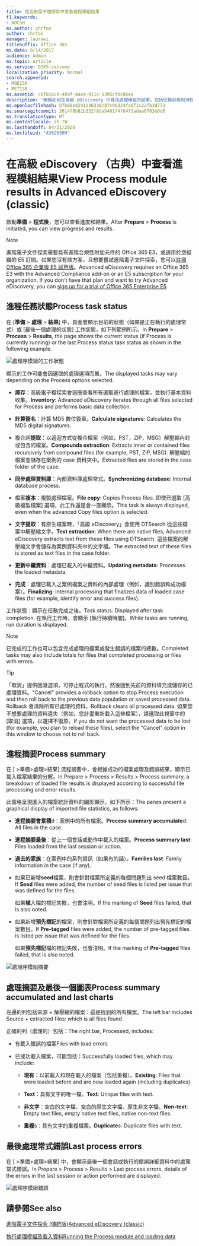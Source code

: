 ```yaml
---
title: 在高級電子檔探索中查看進程模組結果
f1.keywords:
- NOCSH
ms.author: chrfox
author: chrfox
manager: laurawi
titleSuffix: Office 365
ms.date: 9/14/2017
audience: Admin
ms.topic: article
ms.service: O365-seccomp
localization_priority: Normal
search.appverid:
- MOE150
- MET150
ms.assetid: c6f016cb-409f-4ae9-911c-1395cf0c86ea
description: '瞭解如何在高級 eDiscovery 中尋找處理模組的結果，包括任務狀態和流程摘要。  '
ms.openlocfilehash: b7b88ed291236330c87c96d24fa6f1c22fb3d773
ms.sourcegitcommit: 2614f8b81b332f8dab461f4f64f3adaa6703e0d6
ms.translationtype: MT
ms.contentlocale: zh-TW
ms.lasthandoff: 04/21/2020
ms.locfileid: "43626309"
---
```

# <a name="view-process-module-results-in-advanced-ediscovery-classic"></a><span data-ttu-id="88f1d-103">在高級 eDiscovery （古典）中查看進程模組結果</span><span class="sxs-lookup"><span data-stu-id="88f1d-103">View Process module results in Advanced eDiscovery (classic)</span></span>

<span data-ttu-id="88f1d-104">啟動**準備** \> **程式後**，您可以查看進度和結果。</span><span class="sxs-lookup"><span data-stu-id="88f1d-104">After **Prepare** \> **Process** is initiated, you can view progress and results.</span></span> 
  
> [!NOTE]
> <span data-ttu-id="88f1d-p101">進階電子文件探索需要具有進階合規性附加元件的 Office 365 E3，或適用於您組織的 E5 訂閱。如果您沒有該方案，且想要嘗試進階電子文件探索，您可以[註冊 Office 365 企業版 E5 試用版](https://go.microsoft.com/fwlink/p/?LinkID=698279)。</span><span class="sxs-lookup"><span data-stu-id="88f1d-p101">Advanced eDiscovery requires an Office 365 E3 with the Advanced Compliance add-on or an E5 subscription for your organization. If you don't have that plan and want to try Advanced eDiscovery, you can [sign up for a trial of Office 365 Enterprise E5](https://go.microsoft.com/fwlink/p/?LinkID=698279).</span></span> 
  
## <a name="process-task-status"></a><span data-ttu-id="88f1d-107">進程任務狀態</span><span class="sxs-lookup"><span data-stu-id="88f1d-107">Process task status</span></span>

<span data-ttu-id="88f1d-108">在 [**準備** \> **處理** \> **結果**] 中，頁面會顯示目前的狀態（如果是正在執行的處理常式）或 [最後一個處理的狀態] 工作狀態，如下列範例所示。</span><span class="sxs-lookup"><span data-stu-id="88f1d-108">In **Prepare** \> **Process** \> **Results**, the page shows the current status (if Process is currently running) or the last Process status task status as shown in the following example.</span></span>
  
![處理序模組的工作狀態](../media/9430f9e7-a4dd-47c7-ac2e-2c6a60fc948b.png)
  
<span data-ttu-id="88f1d-110">顯示的工作可能會因選取的處理選項而異。</span><span class="sxs-lookup"><span data-stu-id="88f1d-110">The displayed tasks may vary depending on the Process options selected.</span></span> 
  
- <span data-ttu-id="88f1d-111">**庫存**：高級電子檔探索會迴圈查看所有選取進行處理的檔案，並執行基本資料收集。</span><span class="sxs-lookup"><span data-stu-id="88f1d-111">**Inventory**: Advanced eDiscovery iterates through all files selected for Process and performs basic data collection.</span></span>
    
- <span data-ttu-id="88f1d-112">**計算簽名**：計算 MD5 數位簽章。</span><span class="sxs-lookup"><span data-stu-id="88f1d-112">**Calculate signatures**: Calculates the MD5 digital signatures.</span></span>
    
- <span data-ttu-id="88f1d-113">複合詞**提取**：以遞迴方式從複合檔案（例如，PST，ZIP，MSG）解壓縮內封或包含的檔案。</span><span class="sxs-lookup"><span data-stu-id="88f1d-113">**Compounds extraction**: Extracts inner or contained files recursively from compound files (for example, PST, ZIP, MSG).</span></span> <span data-ttu-id="88f1d-114">解壓縮的檔案會儲存在案例的 case 資料夾中。</span><span class="sxs-lookup"><span data-stu-id="88f1d-114">Extracted files are stored in the case folder of the case.</span></span>
    
- <span data-ttu-id="88f1d-115">**同步處理資料庫**：內部資料庫處理常式。</span><span class="sxs-lookup"><span data-stu-id="88f1d-115">**Synchronizing database**: Internal database process.</span></span>
    
- <span data-ttu-id="88f1d-116">檔案**複本**：複製處理檔案。</span><span class="sxs-lookup"><span data-stu-id="88f1d-116">**File copy**: Copies Process files.</span></span> <span data-ttu-id="88f1d-117">即使已選取 [高級複製檔案] 選項，此工作還是會一直顯示。</span><span class="sxs-lookup"><span data-stu-id="88f1d-117">This task is always displayed, even when the advanced Copy files option is selected.</span></span>
    
- <span data-ttu-id="88f1d-118">**文字提取**：有原生檔案時，「高級 eDiscovery」會使用 DTSearch 從這些檔案中解壓縮文字。</span><span class="sxs-lookup"><span data-stu-id="88f1d-118">**Text extraction**: When there are native files, Advanced eDiscovery extracts text from these files using DTSearch.</span></span> <span data-ttu-id="88f1d-119">這些檔案的解壓縮文字會儲存為案例資料夾中的文字檔。</span><span class="sxs-lookup"><span data-stu-id="88f1d-119">The extracted text of these files is stored as text files in the case folder.</span></span>
    
- <span data-ttu-id="88f1d-120">**更新中繼資料**：處理已載入的中繼資料。</span><span class="sxs-lookup"><span data-stu-id="88f1d-120">**Updating metadata**: Processes the loaded metadata.</span></span> 
    
- <span data-ttu-id="88f1d-121">**完成**：處理已載入之案例檔案之資料的內部處理（例如，識別錯誤和成功檔案）。</span><span class="sxs-lookup"><span data-stu-id="88f1d-121">**Finalizing**: Internal processing that finalizes data of loaded case files (for example, identify error and success files).</span></span> 
    
<span data-ttu-id="88f1d-122">工作狀態：顯示在任務完成之後。</span><span class="sxs-lookup"><span data-stu-id="88f1d-122">Task status: Displayed after task completion.</span></span> <span data-ttu-id="88f1d-123">在執行工作時，會顯示 [執行持續時間]。</span><span class="sxs-lookup"><span data-stu-id="88f1d-123">While tasks are running, run duration is displayed.</span></span>
  
> [!NOTE]
> <span data-ttu-id="88f1d-124">已完成的工作也可以包含完成處理的檔案或發生錯誤的檔案的總數。</span><span class="sxs-lookup"><span data-stu-id="88f1d-124">Completed tasks may also include totals for files that completed processing or files with errors.</span></span> 
  
> [!TIP]
> <span data-ttu-id="88f1d-125">「取消」提供回滾選項，可停止程式的執行，然後回到先前的資料填充或儲存的已處理資料。</span><span class="sxs-lookup"><span data-stu-id="88f1d-125">"Cancel" provides a rollback option to stop Process execution and then roll back to the previous data population or saved processed data.</span></span> <span data-ttu-id="88f1d-126">Rollback 會清除所有已處理的資料。</span><span class="sxs-lookup"><span data-stu-id="88f1d-126">Rollback clears all processed data.</span></span> <span data-ttu-id="88f1d-127">如果您不想要處理的資料遺失（例如，您計畫重新載入這些檔案），請選取此視窗中的 [取消] 選項，以選擇不復原。</span><span class="sxs-lookup"><span data-stu-id="88f1d-127">If you do not want the processed data to be lost (for example, you plan to reload these files), select the "Cancel" option in this window to choose not to roll back.</span></span> 
  
## <a name="process-summary"></a><span data-ttu-id="88f1d-128">進程摘要</span><span class="sxs-lookup"><span data-stu-id="88f1d-128">Process summary</span></span>

<span data-ttu-id="88f1d-129">在 [ \>準備\>處理\>結果] 流程摘要中，會根據成功的檔案處理及錯誤結果，顯示已載入檔案結果的分解。</span><span class="sxs-lookup"><span data-stu-id="88f1d-129">In Prepare \> Process \> Results \> Process summary, a breakdown of loaded file results is displayed according to successful file processing and error results.</span></span>
  
<span data-ttu-id="88f1d-130">此窗格呈現匯入的檔案統計資料的圖形顯示，如下所示：</span><span class="sxs-lookup"><span data-stu-id="88f1d-130">The panes present a graphical display of imported file statistics, as follows:</span></span>
  
- <span data-ttu-id="88f1d-131">**進程摘要會累積**d：案例中的所有檔案。</span><span class="sxs-lookup"><span data-stu-id="88f1d-131">**Process summary accumulate**d: All files in the case.</span></span>
    
- <span data-ttu-id="88f1d-132">**進程摘要最後**：從上一個會話或動作中載入的檔案。</span><span class="sxs-lookup"><span data-stu-id="88f1d-132">**Process summary last**: Files loaded from the last session or action.</span></span> 
    
- <span data-ttu-id="88f1d-133">**過去的家族**：在案例中的系列資訊（如果有的話）。</span><span class="sxs-lookup"><span data-stu-id="88f1d-133">**Families last**: Family information in the case (if any).</span></span>
    
- <span data-ttu-id="88f1d-134">如果已新增**seed**檔案，則會針對檔案所定義的每個問題列出 seed 檔案數目。</span><span class="sxs-lookup"><span data-stu-id="88f1d-134">If **Seed** files were added, the number of seed files is listed per issue that was defined for the files.</span></span> 
    
    <span data-ttu-id="88f1d-135">如果**植**入檔的標記失敗，也會注明。</span><span class="sxs-lookup"><span data-stu-id="88f1d-135">If the marking of **Seed** files failed, that is also noted.</span></span> 
    
- <span data-ttu-id="88f1d-136">如果新增**預先標記**的檔案，則會針對檔案所定義的每個問題列出預先標記的檔案數目。</span><span class="sxs-lookup"><span data-stu-id="88f1d-136">If **Pre-tagged** files were added, the number of pre-tagged files is listed per issue that was defined for the files.</span></span> 
    
    <span data-ttu-id="88f1d-137">如果**預先標記**檔的標記失敗，也會注明。</span><span class="sxs-lookup"><span data-stu-id="88f1d-137">If the marking of **Pre-tagged** files failed, that is also noted.</span></span> 
    
![處理序模組摘要](../media/2086a691-9e3d-4117-beb2-a5c3a9a4cc94.png)
  
## <a name="process-summary-accumulated-and-last-charts"></a><span data-ttu-id="88f1d-139">處理摘要及最後一個圖表</span><span class="sxs-lookup"><span data-stu-id="88f1d-139">Process summary accumulated and last charts</span></span>

<span data-ttu-id="88f1d-140">左邊的列包括來源 + 解壓縮的檔案：這是找到的所有檔案。</span><span class="sxs-lookup"><span data-stu-id="88f1d-140">The left bar includes Source + extracted files: which is all files found.</span></span> 
  
<span data-ttu-id="88f1d-141">正確的列（處理的）包括：</span><span class="sxs-lookup"><span data-stu-id="88f1d-141">The right bar, Processed, includes:</span></span>
  
- <span data-ttu-id="88f1d-142">有載入錯誤的檔案</span><span class="sxs-lookup"><span data-stu-id="88f1d-142">Files with load errors</span></span>
    
- <span data-ttu-id="88f1d-143">已成功載入檔案，可能包括：</span><span class="sxs-lookup"><span data-stu-id="88f1d-143">Successfully loaded files, which may include:</span></span> 
    
  - <span data-ttu-id="88f1d-144">**現有**：以前載入和現在載入的檔案（包括重複）。</span><span class="sxs-lookup"><span data-stu-id="88f1d-144">**Existing**: Files that were loaded before and are now loaded again (including duplicates).</span></span>
    
  - <span data-ttu-id="88f1d-145">**Text**：具有文字的唯一檔。</span><span class="sxs-lookup"><span data-stu-id="88f1d-145">**Text**: Unique files with text.</span></span>
    
  - <span data-ttu-id="88f1d-146">**非文字**：空白的文字檔、空白的原生文字檔、原生非文字檔。</span><span class="sxs-lookup"><span data-stu-id="88f1d-146">**Non-text**: Empty text files, empty native text files, native non-text files.</span></span> 
    
  - <span data-ttu-id="88f1d-147">**重複**s：具有文字的重複檔案。</span><span class="sxs-lookup"><span data-stu-id="88f1d-147">**Duplicate**s: Duplicate files with text.</span></span>
    
## <a name="last-process-errors"></a><span data-ttu-id="88f1d-148">最後處理常式錯誤</span><span class="sxs-lookup"><span data-stu-id="88f1d-148">Last process errors</span></span>

<span data-ttu-id="88f1d-149">在 [ \>準備\>處理\>結果] 中，會顯示最後一個會話或執行的錯誤詳細資料中的處理常式錯誤。</span><span class="sxs-lookup"><span data-stu-id="88f1d-149">In Prepare \> Process \> Results \> Last process errors, details of the errors in the last session or action performed are displayed.</span></span>
  
![處理序模組錯誤](../media/4771d0f4-4217-445a-9ba4-8b6541c5ad09.png)
  
## <a name="see-also"></a><span data-ttu-id="88f1d-151">請參閱</span><span class="sxs-lookup"><span data-stu-id="88f1d-151">See also</span></span>

[<span data-ttu-id="88f1d-152">進階電子文件探索 (傳統版)</span><span class="sxs-lookup"><span data-stu-id="88f1d-152">Advanced eDiscovery (classic)</span></span>](office-365-advanced-ediscovery.md)
  
[<span data-ttu-id="88f1d-153">執行處理模組及載入資料</span><span class="sxs-lookup"><span data-stu-id="88f1d-153">Running the Process module and loading data</span></span>](run-the-process-module-and-load-data-in-advanced-ediscovery.md)

